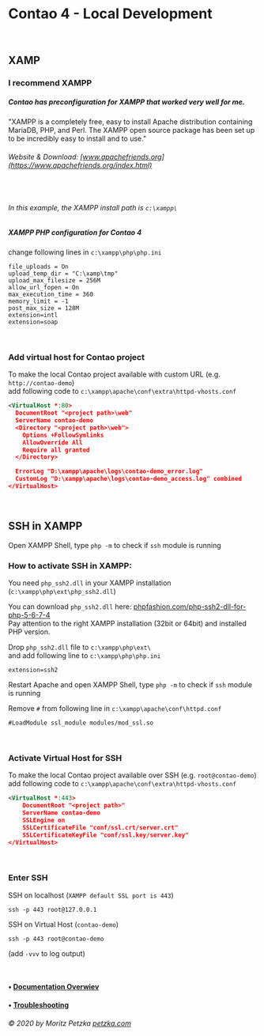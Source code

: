 # Contao 4 - Local Development

<br>

## XAMP

### I recommend XAMPP
##### Contao has preconfiguration for XAMPP that worked very well for me. 

"XAMPP is a completely free, easy to install Apache distribution containing MariaDB, PHP, and Perl. The XAMPP open source package has been set up to be incredibly easy to install and to use."

###### Website & Download: [www.apachefriends.org](https://www.apachefriends.org/index.html)

<br>

###### In this example, the XAMPP install path is `c:\xampp\`

##### XAMPP PHP configuration for Contao 4

change following lines in `c:\xampp\php\php.ini`
```
file_uploads = On
upload_temp_dir = "C:\xamp\tmp"
upload_max_filesize = 256M
allow_url_fopen = On
max_execution_time = 360
memory_limit = -1
post_max_size = 128M
extension=intl
extension=soap
```

<br>

### Add virtual host for Contao project
To make the local Contao project available with custom URL (e.g. `http://contao-demo`) <br>
add following code to `c:\xampp\apache\conf\extra\httpd-vhosts.conf`
```xml
<VirtualHost *:80>
  DocumentRoot "<project path>\web"
  ServerName contao-demo
  <Directory "<project path>\web">
    Options +FollowSymlinks
    AllowOverride All
    Require all granted
  </Directory>

  ErrorLog "D:\xampp\apache\logs\contao-demo_error.log"
  CustomLog "D:\xampp\apache\logs\contao-demo_access.log" combined
</VirtualHost>
```

<br>

## SSH in XAMPP

Open XAMPP Shell, type `php -m` to check if `ssh` module is running

### How to activate SSH in XAMPP:

You need `php_ssh2.dll` in your XAMPP installation (`c:\xampp\php\ext\php_ssh2.dll`)

You can download `php_ssh2.dll` here: [phpfashion.com/php-ssh2-dll-for-php-5-6-7-4]( https://phpfashion.com/php-ssh2-dll-for-php-5-6-7-4) <br>
Pay attention to the right XAMPP installation (32bit or 64bit) and installed PHP version.

Drop `php_ssh2.dll` file to `c:\xampp\php\ext\` <br> and add following line to `c:\xampp\php\php.ini`
```
extension=ssh2
```
Restart Apache and open XAMPP Shell, type `php -m` to check if `ssh` module is running

Remove `#` from following line in `c:\xampp\apache\conf\httpd.conf `
```
#LoadModule ssl_module modules/mod_ssl.so
```
<br>

### Activate Virtual Host for SSH
To make the local Contao project available over SSH (e.g. `root@contao-demo`) <br>
add following code to `c:\xampp\apache\conf\extra\httpd-vhosts.conf`
```xml
<VirtualHost *:443>
    DocumentRoot "<project path>"
    ServerName contao-demo
    SSLEngine on
    SSLCertificateFile "conf/ssl.crt/server.crt"
    SSLCertificateKeyFile "conf/ssl.key/server.key"
</VirtualHost>
```

<br>

### Enter SSH 

SSH on localhost (`XAMPP default SSL port is 443`)
```
ssh -p 443 root@127.0.0.1
```

SSH on Virtual Host (`contao-demo`)
```
ssh -p 443 root@contao-demo
```
(add `-vvv` to log output)

<br>


#### • [Documentation Overwiev](../..//README.md)
#### • [Troubleshooting](../troubleshooting/README.md)

######  © 2020 by Moritz Petzka [petzka.com](https://petzka.com) 


